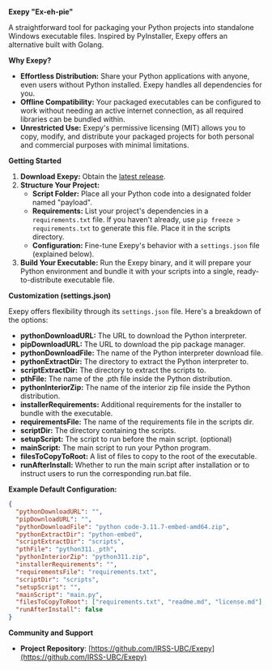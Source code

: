 **Exepy "Ex-eh-pie"**

A straightforward tool for packaging your Python projects into standalone Windows executable files. Inspired by PyInstaller, Exepy offers an alternative built with Golang.

**Why Exepy?**

* **Effortless Distribution:** Share your Python applications with anyone, even users without Python installed. Exepy handles all dependencies for you.
* **Offline Compatibility:** Your packaged executables can be configured to work without needing an active internet connection, as all required libraries can be bundled within.
* **Unrestricted Use:** Exepy's permissive licensing (MIT) allows you to copy, modify, and distribute your packaged projects for both personal and commercial purposes with minimal limitations.

**Getting Started**

1. **Download Exepy:** Obtain the [latest release](https://github.com/IRSS-UBC/Exepy/releases).
2. **Structure Your Project:**
   * **Script Folder:** Place all your Python code into a designated folder named "payload".
   * **Requirements:** List your project's dependencies in a `requirements.txt` file. If you haven't already, use `pip freeze > requirements.txt` to generate this file. Place it in the scripts directory.
   * **Configuration:** Fine-tune Exepy's behavior with a `settings.json` file (explained below).
3. **Build Your Executable:** Run the Exepy binary, and it will prepare your Python environment and bundle it with your scripts into a single, ready-to-distribute executable file.

**Customization (settings.json)**

Exepy offers flexibility through its `settings.json` file. Here's a breakdown of the options:


* **pythonDownloadURL:** The URL to download the Python interpreter.
* **pipDownloadURL:** The URL to download the pip package manager.
* **pythonDownloadFile:** The name of the Python interpreter download file.
* **pythonExtractDir:** The directory to extract the Python interpreter to.
* **scriptExtractDir:** The directory to extract the scripts to.
* **pthFile:** The name of the .pth file inside the Python distribution.
* **pythonInteriorZip:** The name of the interior zip file inside the Python distribution.
* **installerRequirements:** Additional requirements for the installer to bundle with the executable.
* **requirementsFile:** The name of the requirements file in the scripts dir.
* **scriptDir:** The directory containing the scripts.
* **setupScript:** The script to run before the main script. (optional)
* **mainScript:** The main script to run your Python program.
* **filesToCopyToRoot:** A list of files to copy to the root of the executable.
* **runAfterInstall:** Whether to run the main script after installation or to instruct users to run the corresponding run.bat file.


**Example Default Configuration:**
```json
{
  "pythonDownloadURL": "",
  "pipDownloadURL": "",
  "pythonDownloadFile": "python code-3.11.7-embed-amd64.zip",
  "pythonExtractDir": "python-embed",
  "scriptExtractDir": "scripts",
  "pthFile": "python311._pth",
  "pythonInteriorZip": "python311.zip",
  "installerRequirements": "",
  "requirementsFile": "requirements.txt",
  "scriptDir": "scripts",
  "setupScript": "",
  "mainScript": "main.py",
  "filesToCopyToRoot": ["requirements.txt", "readme.md", "license.md"],
  "runAfterInstall": false
}
```

**Community and Support**

* **Project Repository**: [https://github.com/IRSS-UBC/Exepy](https://github.com/IRSS-UBC/Exepy)